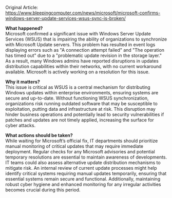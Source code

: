 Original Article: https://www.bleepingcomputer.com/news/microsoft/microsoft-confirms-windows-server-update-services-wsus-sync-is-broken/

**What happened?**  
Microsoft confirmed a significant issue with Windows Server Update Services (WSUS) that is impairing the ability of organizations to synchronize with Microsoft Update servers. This problem has resulted in event logs displaying errors such as "A connection attempt failed" and "The operation has timed out" due to a "problematic update revision in the storage layer." As a result, many Windows admins have reported disruptions in updates distribution capabilities within their networks, with no current workaround available. Microsoft is actively working on a resolution for this issue.

**Why it matters?**  
This issue is critical as WSUS is a central mechanism for distributing Windows updates within enterprise environments, ensuring systems are secure and up-to-date. Without functioning WSUS synchronization, organizations risk running outdated software that may be susceptible to exploitation, putting data and infrastructure at risk. This disruption may hinder business operations and potentially lead to security vulnerabilities if patches and updates are not timely applied, increasing the surface for cyber attacks.

**What actions should be taken?**  
While waiting for Microsoft’s official fix, IT departments should prioritize manual monitoring of critical updates that may require immediate deployment. Regular checks for any Microsoft advisories and potential temporary resolutions are essential to maintain awareness of developments. IT teams could also assess alternative update distribution mechanisms to mitigate risk. An internal review of current update processes might help identify critical systems requiring manual updates temporarily, ensuring that essential systems remain secure and functional. Additionally, maintaining robust cyber hygiene and enhanced monitoring for any irregular activities becomes crucial during this period.
